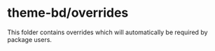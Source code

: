 # theme-bd/overrides

This folder contains overrides which will automatically be required by package users.
